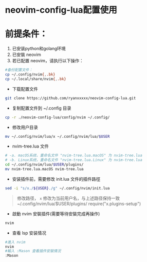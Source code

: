 # neovim-config-lua配置使用
# 前提条件：

1. 已安装python和golang环境
2. 已安裝 neovim
3. 若已配置 neovim，请执行以下操作：

```bash
#备份配置文件：
cp ~/.config/nvim{,.bk}
cp ~/.local/share/nvim{,.bk}
```

+ 下载配置文件
```bash
git clone https://github.com/ryanxxxxx/neovim-config-lua.git
```

+ 复制配置文件到 ~/.config 目录
```bash
cp -r ./neovim-config-lua/config/nvim ~/.config/
```

+ 修改用户目录
```bash
mv ~/.config/nvim/lua/x ~/.config/nvim/lua/$USER
```

+ nvim-tree.lua 文件
```bash
# -a. macOS系统，重命名文件 "nvim-tree.lua.macOS" 为 nvim-tree.lua
# -b. Linux系统，重命名文件 "nvim-tree.lua.Linux" 为 nvim-tree.lua
cd ~/.config/nvim/lua/$USER/plugins/
mv nvim-tree.lua.macOS nvim-tree.lua
```

+ 安装插件前，需要修改 init.lua 文件的插件路徑
```bash
sed -i "s/x./${USER}./g" ~/.config/nvim/init.lua
```

> 修改路径， `x` 修改为当前用户名，与上述路径保持一致 ~/.config/nvim/lua/$USER/plugins/
require("x.plugins-setup")

+ 啟動 nvim 安裝插件(需要等待安裝完成再操作)
```bash
nvim
```

+ 查看 lsp 安装情况
```bash
#進入 nvim
nvim
#輸入 :Mason 查看插件安裝情況
:Mason
```
